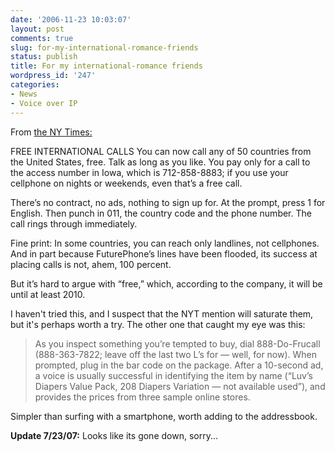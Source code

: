 ```yaml
---
date: '2006-11-23 10:03:07'
layout: post
comments: true
slug: for-my-international-romance-friends
status: publish
title: For my international-romance friends
wordpress_id: '247'
categories:
- News
- Voice over IP
---
```


From [the NY Times:](http://www.nytimes.com/2006/11/23/technology/23pogue.html?_r=1&oref=slogin&pagewanted=all)



> 
FREE INTERNATIONAL CALLS You can now call any of 50 countries from the United States, free. Talk as long as you like. You pay only for a call to the access number in Iowa, which is 712-858-8883; if you use your cellphone on nights or weekends, even that’s a free call.

There’s no contract, no ads, nothing to sign up for. At the prompt, press 1 for English. Then punch in 011, the country code and the phone number. The call rings through immediately.

Fine print: In some countries, you can reach only landlines, not cellphones. And in part because FuturePhone’s lines have been flooded, its success at placing calls is not, ahem, 100 percent.

But it’s hard to argue with “free,” which, according to the company, it will be until at least 2010.




I haven't tried this, and I suspect that the NYT mention will saturate them, but it's perhaps worth a try. The other one that caught my eye was this:




> As you inspect something you’re tempted to buy, dial 888-Do-Frucall (888-363-7822; leave off the last two L’s for — well, for now). When prompted, plug in the bar code on the package. After a 10-second ad, a voice is usually successful in identifying the item by name (“Luv’s Diapers Value Pack, 208 Diapers Variation — not available used”), and provides the prices from three sample online stores.




Simpler than surfing with a smartphone, worth adding to the addressbook.

**Update 7/23/07:** Looks like its gone down, sorry...

